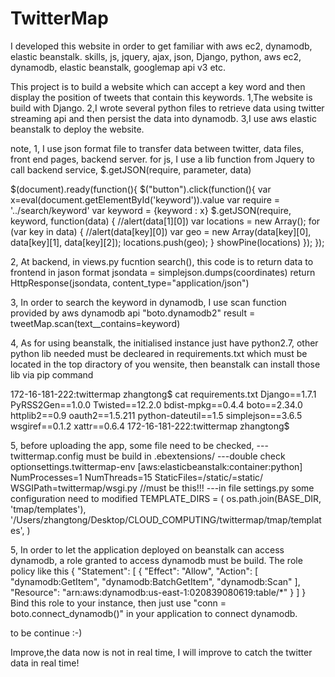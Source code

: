 TwitterMap
==========
I developed this website in order to get familiar with aws ec2, dynamodb, elastic beanstalk.
skills, js, jquery, ajax, json, Django, python, aws ec2, dynamodb, elastic beanstalk, googlemap api v3 etc.

This project is to build a website which can accept a key word and then display the position of tweets that contain this keywords.
1,The website is build with Django.
2,I wrote several python files to retrieve data using twitter streaming api and then persist the data into dynamodb.
3,I use aws elastic beanstalk to deploy the website.

note,
1, I use json format file to transfer data between twitter, data files, front end pages, backend server. 
for js, I use a lib function from Jquery to call backend service,
$.getJSON(require, parameter, data)

$(document).ready(function(){
      $("button").click(function(){
        var x=eval(document.getElementById('keyword')).value
        var require = '../search/keyword'
        var keyword = {keyword : x}
        $.getJSON(require, keyword,
            function(data) {
              //alert(data[1][0])
              var locations = new Array();
              for (var key in data) {
                //alert(data[key][0])
                var geo = new Array(data[key][0], data[key][1], data[key][2]);
                locations.push(geo);
              }
              showPine(locations)
            });
      });
      
  2, At backend, in views.py fucntion search(), this code is to return data to frontend in jason format
    jsondata = simplejson.dumps(coordinates)
    return HttpResponse(jsondata, content_type="application/json")
    
  3, In order to search the keyword in dynamodb, I use scan function provided by aws dynamodb api "boto.dynamodb2"
  result = tweetMap.scan(text__contains=keyword)
  
  4, As for using beanstalk, the initialised instance just have python2.7, other python lib needed must be decleared in 
  requirements.txt which must be located in the top diractory of you wensite, then beanstalk can install those lib via 
  pip command

172-16-181-222:twittermap zhangtong$ cat requirements.txt 
Django==1.7.1
PyRSS2Gen==1.0.0
Twisted==12.2.0
bdist-mpkg==0.4.4
boto==2.34.0
httplib2==0.9
oauth2==1.5.211
python-dateutil==1.5
simplejson==3.6.5
wsgiref==0.1.2
xattr==0.6.4
172-16-181-222:twittermap zhangtong$

  5, before uploading the app, some file need to be checked,
---twittermap.config must be build in .ebextensions/
---double check optionsettings.twittermap-env
[aws:elasticbeanstalk:container:python]
NumProcesses=1
NumThreads=15
StaticFiles=/static/=static/
WSGIPath=twittermap/wsgi.py //must be this!!!
---in file settings.py
some configuration need to modified
TEMPLATE_DIRS = (
    os.path.join(BASE_DIR, 'tmap/templates'),
    '/Users/zhangtong/Desktop/CLOUD_COMPUTING/twittermap/tmap/templates',
)

  5, In order to let the application deployed on beanstalk can access dynamodb, a role granted to access dynamodb must be
  build. The role policy like this
  {
  "Statement": [
    {
      "Effect": "Allow",
      "Action": [
        "dynamodb:GetItem",
        "dynamodb:BatchGetItem",
        "dynamodb:Scan"
       ],
      "Resource": "arn:aws:dynamodb:us-east-1:020839080619:table/*"
    }
  ]
}
Bind this role to your instance, then just use "conn = boto.connect_dynamodb()" in your application to connect dynamodb. 

to be continue :-)

Improve,the data now is not in real time, I will improve to catch the twitter data in real time!


  
  
  
